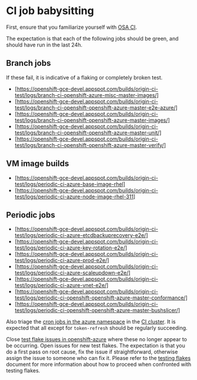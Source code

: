 # CI job babysitting

First, ensure that you familiarize yourself with [OSA CI](https://github.com/openshift/release/blob/master/projects/azure/README.md).

The expectation is that each of the following jobs should be green, and should have run in the last 24h.

## Branch jobs

If these fail, it is indicative of a flaking or completely broken test.

* [https://openshift-gce-devel.appspot.com/builds/origin-ci-test/logs/branch-ci-openshift-azure-misc-master-images/]
* [https://openshift-gce-devel.appspot.com/builds/origin-ci-test/logs/branch-ci-openshift-openshift-azure-master-e2e-azure/]
* [https://openshift-gce-devel.appspot.com/builds/origin-ci-test/logs/branch-ci-openshift-openshift-azure-master-images/]
* [https://openshift-gce-devel.appspot.com/builds/origin-ci-test/logs/branch-ci-openshift-openshift-azure-master-unit/]
* [https://openshift-gce-devel.appspot.com/builds/origin-ci-test/logs/branch-ci-openshift-openshift-azure-master-verify/]

## VM image builds

* [https://openshift-gce-devel.appspot.com/builds/origin-ci-test/logs/periodic-ci-azure-base-image-rhel]
* [https://openshift-gce-devel.appspot.com/builds/origin-ci-test/logs/periodic-ci-azure-node-image-rhel-311]

## Periodic jobs

* [https://openshift-gce-devel.appspot.com/builds/origin-ci-test/logs/periodic-ci-azure-etcdbackuprecovery-e2e/]
* [https://openshift-gce-devel.appspot.com/builds/origin-ci-test/logs/periodic-ci-azure-key-rotation-e2e/]
* [https://openshift-gce-devel.appspot.com/builds/origin-ci-test/logs/periodic-ci-azure-prod-e2e/]
* [https://openshift-gce-devel.appspot.com/builds/origin-ci-test/logs/periodic-ci-azure-scaleupdown-e2e/]
* [https://openshift-gce-devel.appspot.com/builds/origin-ci-test/logs/periodic-ci-azure-vnet-e2e/]
* [https://openshift-gce-devel.appspot.com/builds/origin-ci-test/logs/periodic-ci-openshift-openshift-azure-master-conformance/]
* [https://openshift-gce-devel.appspot.com/builds/origin-ci-test/logs/periodic-ci-openshift-openshift-azure-master-bushslicer/]

Also triage the [cron jobs in the azure namespace](https://github.com/openshift/release/blob/master/projects/azure/README.md#other-cron-jobs) in the [CI cluster](https://api.ci.openshift.org/console/). It is expected that all except for `token-refresh` should be regularly succeeding.

Close [test flake issues in openshift-azure](https://github.com/openshift/openshift-azure/issues?utf8=%E2%9C%93&q=is%3Aissue+is%3Aopen+label%3Akind%2Ftest-flake) where these no longer appear to be occurring.  Open issues for new test flakes. The expectation is that you do a first pass on root cause, fix the issue if straightforward, otherwise assign the issue to someone who can fix it. Please refer to the [testing flakes](https://github.com/openshift/openshift-azure/blob/master/docs/testing-flakes.md) document for more information about how to proceed when confronted with testing flakes.
